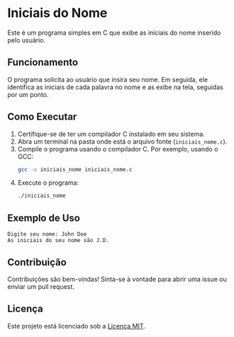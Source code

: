 # Iniciais do Nome

Este é um programa simples em C que exibe as iniciais do nome inserido pelo usuário.

## Funcionamento

O programa solicita ao usuário que insira seu nome. Em seguida, ele identifica as iniciais de cada palavra no nome e as exibe na tela, seguidas por um ponto.

## Como Executar

1. Certifique-se de ter um compilador C instalado em seu sistema.
2. Abra um terminal na pasta onde está o arquivo fonte (`iniciais_nome.c`).
3. Compile o programa usando o compilador C. Por exemplo, usando o GCC:
   ```bash
   gcc -o iniciais_nome iniciais_nome.c
   ```
4. Execute o programa:
   ```bash
   ./iniciais_nome
   ```

## Exemplo de Uso

```
Digite seu nome: John Doe
As iniciais do seu nome são J.D.
```

## Contribuição

Contribuições são bem-vindas! Sinta-se à vontade para abrir uma issue ou enviar um pull request.

## Licença

Este projeto está licenciado sob a [Licença MIT](LICENSE).
